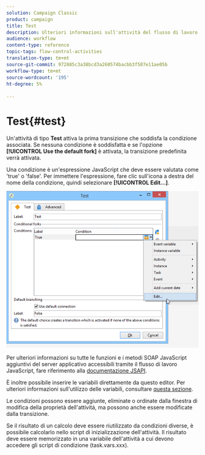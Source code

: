 ```yaml
---
solution: Campaign Classic
product: campaign
title: Test
description: Ulteriori informazioni sull'attività del flusso di lavoro Test
audience: workflow
content-type: reference
topic-tags: flow-control-activities
translation-type: tm+mt
source-git-commit: 972885c3a38bcd3a260574bacbb3f507e11ae05b
workflow-type: tm+mt
source-wordcount: '195'
ht-degree: 5%

---
```



# Test{#test}

Un&#39;attività di tipo **Test** attiva la prima transizione che soddisfa la condizione associata. Se nessuna condizione è soddisfatta e se l&#39;opzione **[!UICONTROL Use the default fork]** è attivata, la transizione predefinita verrà attivata.

Una condizione è un&#39;espressione JavaScript che deve essere valutata come &#39;true&#39; o &#39;false&#39;. Per immettere l&#39;espressione, fare clic sull&#39;icona a destra del nome della condizione, quindi selezionare **[!UICONTROL Edit...]**.

![](assets/edit_test.png)

Per ulteriori informazioni su tutte le funzioni e i metodi SOAP JavaScript aggiuntivi del server applicativo accessibili tramite il flusso di lavoro JavaScript, fare riferimento alla [documentazione JSAPI](https://docs.adobe.com/content/help/en/campaign-classic/technicalresources/api/index.html).

È inoltre possibile inserire le variabili direttamente da questo editor. Per ulteriori informazioni sull&#39;utilizzo delle variabili, consultare [questa sezione](../../workflow/using/javascript-scripts-and-templates.md#variables).

Le condizioni possono essere aggiunte, eliminate o ordinate dalla finestra di modifica della proprietà dell&#39;attività, ma possono anche essere modificate dalla transizione.

Se il risultato di un calcolo deve essere riutilizzato da condizioni diverse, è possibile calcolarlo nello script di inizializzazione dell&#39;attività. Il risultato deve essere memorizzato in una variabile dell&#39;attività a cui devono accedere gli script di condizione (task.vars.xxx).
